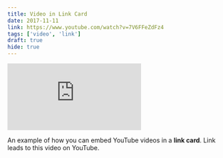```yaml
---
title: Video in Link Card
date: 2017-11-11
link: https://www.youtube.com/watch?v=7V6FFeZdFz4
tags: ['video', 'link']
draft: true
hide: true
---
```


<Embed
  src="https://www.youtube.com/embed/7V6FFeZdFz4"
/>

An example of how you can embed YouTube videos in a **link card**. Link leads to this video on YouTube.
